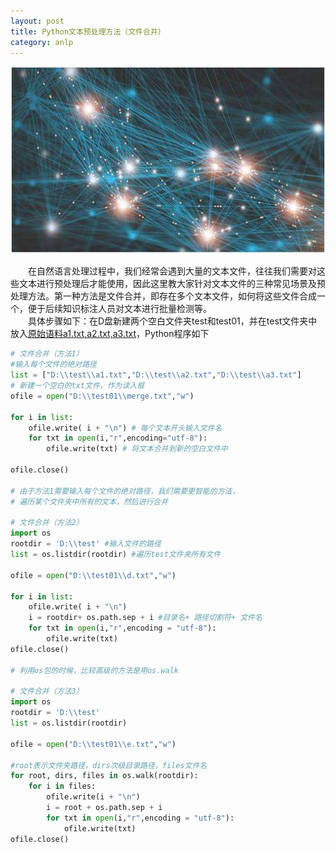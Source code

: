 ```yaml
---
layout: post
title: Python文本预处理方法（文件合并）
category: anlp
---
```


<div align="center">
<img width="800" height="300" src="https://raw.githubusercontent.com/carrylaw/IMG/master/img/sucai22.png" />
</div>

&emsp;&emsp;在自然语言处理过程中，我们经常会遇到大量的文本文件，往往我们需要对这些文本进行预处理后才能使用，因此这里教大家针对文本文件的三种常见场景及预处理方法。第一种方法是文件合并，即存在多个文本文件，如何将这些文件合成一个，便于后续知识标注人员对文本进行批量检测等。     
&emsp;&emsp;具体步骤如下：在D盘新建两个空白文件夹test和test01，并在test文件夹中放入[原始语料a1.txt,a2.txt,a3.txt](https://github.com/carrylaw/Archive/tree/master/NLP%E6%96%87%E4%BB%B6%E5%A4%B9/SVM%E9%A2%84%E5%A4%84%E7%90%86%E8%BE%93%E5%85%A5)，Python程序如下

``` python
# 文件合并（方法1）
#输入每个文件的绝对路径
list = ["D:\\test\\a1.txt","D:\\test\\a2.txt","D:\\test\\a3.txt"] 
# 新建一个空白的txt文件，作为读入框
ofile = open("D:\\test01\\merge.txt","w") 

for i in list:
    ofile.write( i + "\n") # 每个文本开头输入文件名
    for txt in open(i,"r",encoding="utf-8"):
        ofile.write(txt) # 将文本合并到新的空白文件中

ofile.close()

# 由于方法1需要输入每个文件的绝对路径，我们需要更智能的方法，
# 遍历某个文件夹中所有的文本，然后进行合并

# 文件合并（方法2）
import os
rootdir = 'D:\\test' #输入文件的路径
list = os.listdir(rootdir) #遍历test文件夹所有文件

ofile = open("D:\\test01\\d.txt","w")

for i in list:
    ofile.write( i + "\n")
    i = rootdir+ os.path.sep + i #目录名+ 路径切割符+ 文件名
    for txt in open(i,"r",encoding = "utf-8"):
        ofile.write(txt)
ofile.close()

# 利用os包的时候，比较高级的方法是用os.walk

# 文件合并（方法3）
import os
rootdir = 'D:\\test'
list = os.listdir(rootdir)

ofile = open("D:\\test01\\e.txt","w")

#root表示文件夹路径，dirs次级目录路径，files文件名
for root, dirs, files in os.walk(rootdir): 
    for i in files:
        ofile.write(i + "\n")
        i = root + os.path.sep + i
        for txt in open(i,"r",encoding = "utf-8"):
            ofile.write(txt)
ofile.close()
```



